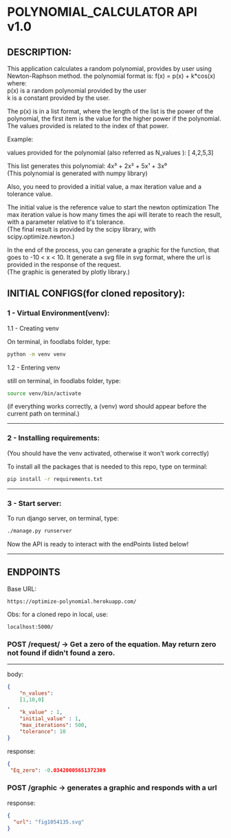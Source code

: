 # POLYNOMIAL_CALCULATOR API v1.0

## DESCRIPTION:

This application calculates a random polynomial, provides by user
using Newton-Raphson method. the polynomial format is:
f(x) = p(x) + k*cos(x) <br>
where:<br>
p(x) is a random polynomial provided by the user<br>
k is a constant provided by the user.

The p(x) is in a list format, where the length of the list is the power
of the polynomial, the first item is the value for the higher power if the polynomial.
The values provided is related to the index of that power.

Example:

values provided for the polynomial (also referred as N_values ):
[ 4,2,5,3]

This list generates this polynomial:
4x³ + 2x² + 5x¹ + 3x⁰<br>
(This polynomial is generated with numpy library)

Also, you need to provided a initial value, a max iteration value and a tolerance value.

The initial value is the reference value to start the newton optimization
The max iteration value is how many times the api will iterate to reach the result, 
with a parameter relative to it's tolerance.<br>(The final result is provided by the scipy library, with scipy.optimize.newton.)

In the end of the process, you can generate a graphic for the function, that goes to -10 < x < 10.
It generate a svg file in svg format, where the url is provided in the response of the request.<br>
(The graphic is generated by plotly library.)


## INITIAL CONFIGS(for cloned repository):

### 1 - Virtual Environment(venv):
1.1 - Creating venv

On terminal, in foodlabs folder, type:

```bash
python -m venv venv
```

1.2 - Entering venv

still on terminal, in foodlabs folder, type:

```bash
source venv/bin/activate
```

(if everything works correctly, a (venv) word should
 appear before the current path on terminal.)
____________________________________________________

### 2 - Installing requirements:
(You should have the venv activated, otherwise it won't work correctly)

To install all the packages that is needed to this repo, type on terminal:

```bash
pip install -r requirements.txt
```
_______________________________

### 3 - Start server:

To run django server, on terminal, type: 

```bash
./manage.py runserver
```

Now the API is ready to interact with the endPoints listed below!
__________________________________________________________________________


## ENDPOINTS

Base URL:

```url
https://optimize-polynomial.herokuapp.com/
```

Obs: for a cloned repo in local, use:

```url
localhost:5000/
```

### POST /request/  -> Get a zero of the equation. May return zero not found if didn't found a zero.

____________________________________________________

body:

```json
{
	"n_values": 
	[1,10,0]
,
	"k_value" : 1,
	"initial_value" : 1,
	"max_iterations": 500,
	"tolerance": 10
}
```

response:

```json
{
 "Eq_zero": -0.03420005651372309
```


### POST /graphic  -> generates a graphic and responds with a url


response:

```json
{
  "url": "fig1054135.svg"
}
```
